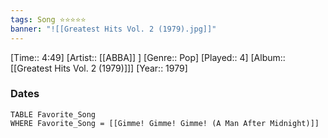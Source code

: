 ```yaml
---
tags: Song ⭐⭐⭐⭐⭐ 
banner: "![[Greatest Hits Vol. 2 (1979).jpg]]"
---
```

[Time:: 4:49]
[Artist:: [[ABBA]] ]
[Genre:: Pop]
[Played:: 4]
[Album:: [[Greatest Hits Vol. 2 (1979)]]]
[Year:: 1979]
### Dates
````dataview
TABLE Favorite_Song
WHERE Favorite_Song = [[Gimme! Gimme! Gimme! (A Man After Midnight)]]
````